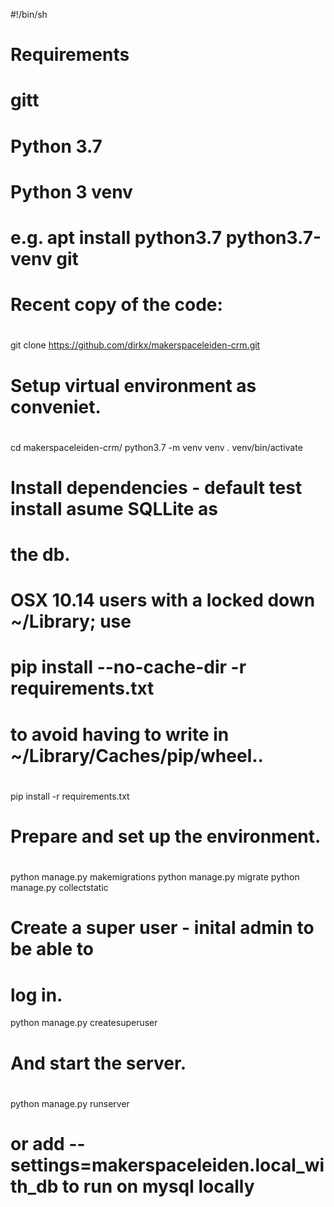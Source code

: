 #!/bin/sh
#
# Requirements
# gitt
# Python 3.7
# Python 3 venv
#
# e.g. apt install python3.7 python3.7-venv git

# Recent copy of the code:
#
git clone https://github.com/dirkx/makerspaceleiden-crm.git

# Setup virtual environment as conveniet.
#
cd makerspaceleiden-crm/
python3.7 -m venv venv
 . venv/bin/activate

# Install dependencies - default test install asume SQLLite as
# the db.
#
# OSX 10.14 users with a locked down ~/Library; use
# pip install --no-cache-dir -r requirements.txt
# to avoid having to write in ~/Library/Caches/pip/wheel..
#
pip install -r requirements.txt

# Prepare and set up the environment.
#
python manage.py makemigrations
python manage.py migrate
python manage.py collectstatic

# Create a super user - inital admin to be able to
# log in.
python manage.py createsuperuser

# And start the server.
#
python manage.py runserver

# or add --settings=makerspaceleiden.local_with_db to run on mysql locally
